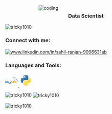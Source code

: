 <img align="right" alt="coding" width="400" src="https://user-images.githubusercontent.com/55389276/140866485-8fb1c876-9a8f-4d6a-98dc-08c4981eaf70.gif">

<h3 align="center">Data Scientist</h3>

<p align="left"> <img src="https://komarev.com/ghpvc/?username=tricky1010&label=Profile%20views&color=0e75b6&style=flat" alt="tricky1010" /> </p>

<h3 align="left">Connect with me:</h3>
<p align="left">
<a href="https://linkedin.com/in/www.linkedin.com/in/sahil-ranjan-9096631ab" target="blank"><img align="center" src="https://raw.githubusercontent.com/rahuldkjain/github-profile-readme-generator/master/src/images/icons/Social/linked-in-alt.svg" alt="www.linkedin.com/in/sahil-ranjan-9096631ab" height="30" width="40" /></a>
</p>

<h3 align="left">Languages and Tools:</h3>
<p align="left"> <a href="https://www.mysql.com/" target="_blank" rel="noreferrer"> <img src="https://raw.githubusercontent.com/devicons/devicon/master/icons/mysql/mysql-original-wordmark.svg" alt="mysql" width="40" height="40"/> </a> <a href="https://www.python.org" target="_blank" rel="noreferrer"> <img src="https://raw.githubusercontent.com/devicons/devicon/master/icons/python/python-original.svg" alt="python" width="40" height="40"/> </a> </p>

<p><img align="left" src="https://github-readme-stats.vercel.app/api/top-langs?username=tricky1010&show_icons=true&locale=en&layout=compact" alt="tricky1010" /></p>

<p>&nbsp;<img align="center" src="https://github-readme-stats.vercel.app/api?username=tricky1010&show_icons=true&locale=en" alt="tricky1010" /></p>

<p><img align="center" src="https://github-readme-streak-stats.herokuapp.com/?user=tricky1010&" alt="tricky1010" /></p>
